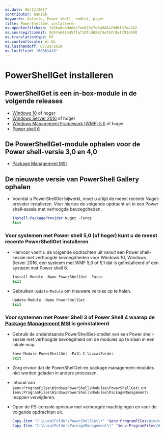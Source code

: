 ```yaml
---
ms.date: 06/12/2017
contributor: manikb
keywords: Galerie, Power shell, cmdlet, psget
title: PowerShellGet installeren
ms.openlocfilehash: 2d3ba8c4d4d4c7ee023c7e6a948a29d8f47ea242
ms.sourcegitcommit: 8d47eb41445ffaf10fcd68874e397c9a1703d898
ms.translationtype: MT
ms.contentlocale: nl-NL
ms.lasthandoff: 07/29/2019
ms.locfileid: "68601418"
---
```

# <a name="installing-powershellget"></a>PowerShellGet installeren

## <a name="powershellget-is-an-in-box-module-in-the-following-releases"></a>PowerShellGet is een in-box-module in de volgende releases

- [Windows 10](https://www.microsoft.com/windows) of hoger
- [Windows Server 2016](/windows-server/windows-server) of hoger
- [Windows Management Framework (WMF) 5,0](https://www.microsoft.com/download/details.aspx?id=50395) of hoger
- [Power shell 6](https://github.com/PowerShell/PowerShell/releases)

## <a name="get-powershellget-module-for-powershell-versions-30-and-40"></a>De PowerShellGet-module ophalen voor de Power shell-versie 3,0 en 4,0

- [Package Management MSI](https://www.microsoft.com/download/details.aspx?id=51451)

## <a name="get-the-latest-version-from-powershell-gallery"></a>De nieuwste versie van PowerShell Gallery ophalen

- Voordat u PowerShellGet bijwerkt, moet u altijd de meest recente Nuget-provider installeren. Voer hiertoe de volgende opdracht uit in een Power shell-sessie met verhoogde bevoegdheden.

  ```powershell
  Install-PackageProvider Nuget -Force
  Exit
  ```

### <a name="for-systems-with-powershell-50-or-newer-you-can-install-the-latest-powershellget"></a>Voor systemen met Power shell 5,0 (of hoger) kunt u de meest recente PowerShellGet installeren

- Hiervoor voert u de volgende opdrachten uit vanuit een Power shell-sessie met verhoogde bevoegdheden voor Windows 10, Windows Server 2016, een systeem met WMF 5,0 of 5,1 dat is geïnstalleerd of een systeem met Power shell 6.

  ```powershell
  Install-Module -Name PowerShellGet -Force
  Exit
  ```

- Gebruiken `Update-Module` om nieuwere versies op te halen.

  ```powershell
  Update-Module -Name PowerShellGet
  Exit
  ```

### <a name="for-systems-running-powershell-3-or-powershell-4-that-have-installed-the-packagemanagement-msihttpswwwmicrosoftcomdownloaddetailsaspxid51451"></a>Voor systemen met Power Shell 3 of Power Shell 4 waarop de [Package Management MSI](https://www.microsoft.com/download/details.aspx?id=51451) is geïnstalleerd

- Gebruik de onderstaande PowerShellGet-cmdlet van een Power shell-sessie met verhoogde bevoegdheid om de modules op te slaan in een lokale map

  ```powershell
  Save-Module PowerShellGet -Path C:\LocalFolder
  Exit
  ```

- Zorg ervoor dat de PowerShellGet-en package management-modules niet worden geladen in andere processen.
- Inhoud van `$env:ProgramFiles\WindowsPowerShell\Modules\PowerShellGet\` en `$env:ProgramFiles\WindowsPowerShell\Modules\PackageManagement\` mappen verwijderen.
- Open de PS-console opnieuw met verhoogde machtigingen en voer de volgende opdrachten uit.

  ```powershell
  Copy-Item "C:\LocalFolder\PowerShellGet\*" "$env:ProgramFiles\WindowsPowerShell\Modules\PowerShellGet\" -Recurse -Force
  Copy-Item "C:\LocalFolder\PackageManagement\*" "$env:ProgramFiles\WindowsPowerShell\Modules\PackageManagement\" -Recurse -Force
  ```
